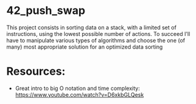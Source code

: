 # 42_push_swap
This project consists in sorting data on a stack, with a limited set of instructions, using the lowest possible number of actions. To succeed I'll have to manipulate various types of algorithms and choose the one (of many) most appropriate solution for an optimized data sorting

# Resources:
- Great intro to big O notation and time complexity: https://www.youtube.com/watch?v=D6xkbGLQesk